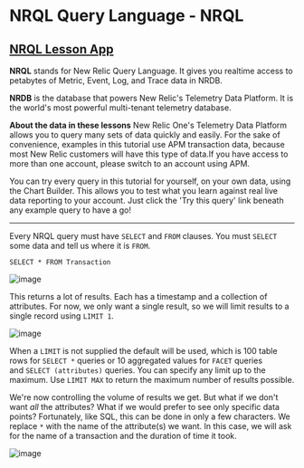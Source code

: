 # NRQL Query Language - NRQL

## [NRQL Lesson App](https://one.newrelic.com/launcher/34b6d49a-d824-4f99-b337-1d9a5467094d.nrql-tutorial-launcher?pane=eyJuZXJkbGV0SWQiOiIzNGI2ZDQ5YS1kODI0LTRmOTktYjMzNy0xZDlhNTQ2NzA5NGQubnJxbC10dXRvcmlhbC1uZXJkbGV0In0=&platform[accountId]=2971796&platform[timeRange][duration]=1800000&platform[$isFallbackTimeRange]=true)

**NRQL** stands for New Relic Query Language. It gives you realtime access to petabytes of Metric, Event, Log, and Trace data in NRDB.

**NRDB** is the database that powers New Relic's Telemetry Data Platform. It is the world's most powerful multi-tenant telemetry database.

**About the data in these lessons**
New Relic One's Telemetry Data Platform allows you to query many sets of data quickly and easily. For the sake of convenience, examples in this tutorial use APM transaction data, because most New Relic customers will have this type of data.If you have access to more than one account, please switch to an account using APM.

You can try every query in this tutorial for yourself, on your own data, using the Chart Builder. This allows you to test what you learn against real live data reporting to your account. Just click the 'Try this query' link beneath any example query to have a go!

____

Every NRQL query must have `SELECT` and `FROM` clauses. You must `SELECT` some data and tell us where it is `FROM`.

`SELECT * FROM Transaction`

![image](https://user-images.githubusercontent.com/17362519/115918640-c2a19480-a445-11eb-8960-f83daf67237b.png)

This returns a lot of results. Each has a timestamp and a collection of attributes. For now, we only want a single result, so we will limit results to a single record using `LIMIT 1`.

![image](https://user-images.githubusercontent.com/17362519/115918619-bb7a8680-a445-11eb-9fda-4c5420a9c86e.png)

When a `LIMIT` is not supplied the default will be used, which is 100 table rows for `SELECT *` queries or 10 aggregated values for `FACET` queries and `SELECT (attributes)` queries. You can specify any limit up to the maximum. Use `LIMIT MAX` to return the maximum number of results possible.

We're now controlling the volume of results we get. But what if we don't want *all* the attributes? What if we would prefer to see only specific data points? Fortunately, like SQL, this can be done in only a few characters. We replace `*` with the name of the attribute(s) we want. In this case, we will ask for the name of a transaction and the duration of time it took.

![image](https://user-images.githubusercontent.com/17362519/115918584-af8ec480-a445-11eb-9252-54f558bd03ed.png)

